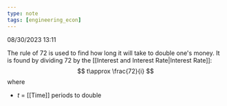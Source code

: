 ```yaml
---
type: note
tags: [engineering_econ]
---
```

08/30/2023 13:11

  

The rule of 72 is used to find how long it will take to double one's money. It is found by dividing 72 by the [[Interest and Interest Rate|Interest Rate]]:
$$
t\approx \frac{72}{i}
$$
where
- $t$ = [[Time]] periods to double
